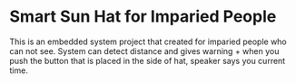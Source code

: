 # Smart Sun Hat for Imparied People

This is an embedded system project that created for imparied people who can not see. System can detect distance and gives warning + when you push the button that is placed in the side of hat, speaker says you current time.
